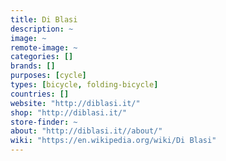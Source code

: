 ```yaml
---
title: Di Blasi
description: ~
image: ~
remote-image: ~
categories: []
brands: []
purposes: [cycle]
types: [bicycle, folding-bicycle]
countries: []
website: "http://diblasi.it/"
shop: "http://diblasi.it/"
store-finder: ~
about: "http://diblasi.it//about/"
wiki: "https://en.wikipedia.org/wiki/Di Blasi"
---
```

